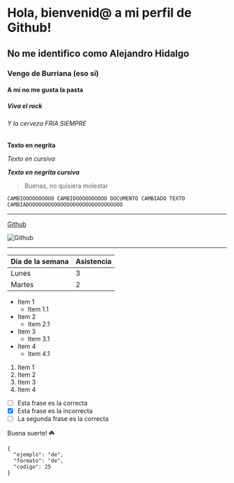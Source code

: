 # Hola, bienvenid@ a mi perfil de Github!
## No me identifico como Alejandro Hidalgo
### Vengo de Burriana (eso si)
#### A mi no me gusta la pasta
##### Viva el rock
###### Y la cerveza FRIA SIEMPRE

**Texto en negrita**

*Texto en cursiva*

**_Texto en negrita cursiva_**

> Buenas, no quisiera molestar

`CAMBIOOOOOOOOOO CAMBIOOOOOOOOOOO DOCUMENTO CAMBIADO TEXTO CAMBIADOOOOOOOOOOOOOOOOOOOOOOOOOOOOOO`

---

[Github](www.github.com)

![Github](https://www.lisdatasolutions.com/wp-content/uploads/2022/04/Que-es-y-para-que-sirve-GitHub.jpg)

---

| Dia de la semana | Asistencia |
| ----------- | ----------- |
| Lunes | 3 |
| Martes | 2 |


* Item 1
    * Item 1.1
* Item 2
    * Item 2.1
* Item 3
     * Item 3.1
* Item 4
     * Item 4.1

1. Item 1
3. Item 2
4. Item 3
5. Item 4

- [ ] Esta frase es la correcta
- [x] Esta frase es la incorrecta
- [ ] La segunda frase es la correcta

Buena suerte! :shamrock:

```
{
  "ejemplo": "de",
  "formato": "de",
  "codigo": 25
}
```
